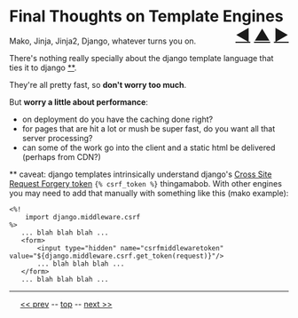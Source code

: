 Final Thoughts on Template Engines <span style="float:right;">[&#x25C0;](13.md) [&#x25B2;](../README.md) [&#x25BA;](15.md)</span>
=========

Mako, Jinja, Jinja2, Django, whatever turns you on.

There's nothing really specially about the django template language that ties it to django [**](#caveat).

They're all pretty fast, so __don't worry too much__.

But __worry a little about performance__:

* on deployment do you have the caching done right?
* for pages that are hit a lot or mush be super fast, do you want all that server processing?
* can some of the work go into the client and a static html be delivered (perhaps from CDN?)


** <a name="caveat"></a>caveat: django templates intrinsically understand django's [Cross Site Request Forgery token](https://docs.djangoproject.com/en/dev/ref/contrib/csrf/) `{% csrf_token %}` thingamabob. With other engines you may need to add that manually with something like this (mako example):

    <%!
        import django.middleware.csrf
    %>
       ... blah blah blah ...
       <form>
           <input type="hidden" name="csrfmiddlewaretoken" value="${django.middleware.csrf.get_token(request)}"/>
           ... blah blah blah ...
       </form>
       ... blah blah blah ...

------

&nbsp;&nbsp;&nbsp;&nbsp; [&lt;&lt; prev](13.md) -- [top](../README.md) -- [next &gt;&gt;](15.md)